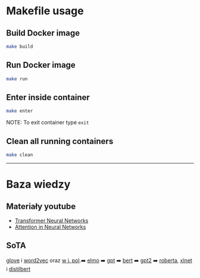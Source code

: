 # Makefile usage

## Build Docker image
```bash
make build
```

## Run Docker image
```bash
make run
```

## Enter inside container
```bash
make enter
```

NOTE: To exit container type `exit`

## Clean all running containers
```bash 
make clean
```

***
# Baza wiedzy
## Materiały youtube
*  [Transformer Neural Networks](https://www.youtube.com/watch?v=TQQlZhbC5ps&fbclid=IwAR0DSwpVBZLzdUTgPSG0HCPfSmk2mCae_i-PtinUNppcjLHjg6Oug4zWFL4)
*  [Attention in Neural Networks](https://www.youtube.com/watch?v=W2rWgXJBZhU&fbclid=IwAR1lcQAOhc3Xz3Y7MNeQ5n7ftpS6ek8x_7o3sFE1fVaEnHTa5lKVIgFnVPE) 

## SoTA 
[glove](https://nlp.stanford.edu/projects/glove/)
i [word2vec](https://en.wikipedia.org/wiki/Word2vec) oraz [w j. pol](http://www.deepdata.pl/uncategorized/przygotowanie-polskiego-modelu-word2vec-z-wykorzystaniem-korpusu-opensubtitles/).:arrow_right: 
[elmo](https://allennlp.org/elmo) :arrow_right: 
[gpt](https://cdn.openai.com/research-covers/language-unsupervised/language_understanding_paper.pdf) :arrow_right: 
[bert](https://towardsdatascience.com/bert-explained-state-of-the-art-language-model-for-nlp-f8b21a9b6270) :arrow_right: 
[gpt2](https://github.com/openai/gpt-2) :arrow_right: 
[roberta](https://ai.facebook.com/blog/roberta-an-optimized-method-for-pretraining-self-supervised-nlp-systems/),
[xlnet](https://medium.com/dair-ai/xlnet-outperforms-bert-on-several-nlp-tasks-9ec867bb563b) i 
[distilbert](https://medium.com/huggingface/distilbert-8cf3380435b5)



